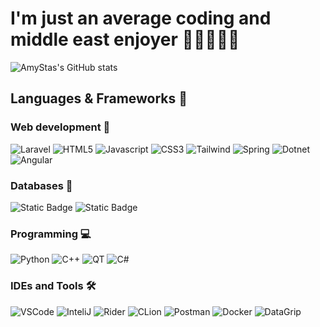 # I'm just an average coding and middle east enjoyer 🪬👩🏽‍💻🤓
![AmyStas's GitHub stats](https://github-readme-stats.vercel.app/api?username=amystas&theme=calm_pink&show_icons=true)
## Languages & Frameworks 🌟
### Web development 🛜
![Laravel](https://img.shields.io/badge/-laravel-F05340?style=for-the-badge&logo=laravel&labelColor=6C6C6C&color=F05340)
![HTML5](https://img.shields.io/badge/-HTML5-E34F26?style=for-the-badge&logo=html5&logoColor=white)
![Javascript](https://img.shields.io/badge/JavaScript-F7DF1E.svg?style=for-the-badge&logo=javascript&logoColor=white)
![CSS3](https://img.shields.io/badge/-CSS3-1572B6?style=for-the-badge&logo=css3)
![Tailwind](https://img.shields.io/badge/TailwindCSS-06B6D4?style=for-the-badge&logo=tailwindcss&logoColor=white)
![Spring](https://img.shields.io/badge/-Spring-white?style=for-the-badge&logo=spring)
![Dotnet](https://img.shields.io/badge/-EF%20Core-darkslateblue?style=for-the-badge&logo=dotnet)
![Angular](https://img.shields.io/badge/-angular-red?style=for-the-badge&logo=angular)

### Databases 💾
![Static Badge](https://img.shields.io/badge/-Mariadb-midnightblue?style=for-the-badge&logo=mariadb)
![Static Badge](https://img.shields.io/badge/-PostgreSQL-white?style=for-the-badge&logo=postgresql)
### Programming 💻
![Python](https://img.shields.io/badge/Python-14354C?style=for-the-badge&logo=python&logoColor=white)
![C++](https://custom-icon-badges.herokuapp.com/badge/C++-00599C.svg?style=for-the-badge&logo=cpp2&logoColor=white)
![QT](https://img.shields.io/badge/-qt-41CD52?style=for-the-badge&logo=qt&logoColor=white)
![C#](https://img.shields.io/badge/-C%23-512BD4?style=for-the-badge&logo=C%23)
### IDEs and Tools 🛠
![VSCode](https://img.shields.io/badge/Visual_Studio_Code-0078D4?style=for-the-badge&logo=visual%20studio%20code&logoColor=white)
![InteliJ](https://img.shields.io/badge/IntelliJ_IDEA-mediumvioletred.svg?style=for-the-badge&logo=intellij-idea&logoColor=white)
![Rider](https://img.shields.io/badge/-Rider-orangered?style=for-the-badge&logo=rider)
![CLion](https://img.shields.io/badge/CLion-seagreen?style=for-the-badge&logo=clion&logoColor=white)
![Postman](https://img.shields.io/badge/Postman-FF6C37?style=for-the-badge&logo=postman&logoColor=white)
![Docker](https://img.shields.io/badge/-docker-royalblue?style=for-the-badge&logo=docker&logoColor=white)
![DataGrip](https://img.shields.io/badge/-DataGrip-darkcyan?style=for-the-badge&logo=datagrip&logoColor=white)


<!--
**amystas/amystas** is a ✨ _special_ ✨ repository because its `README.md` (this file) appears on your GitHub profile.

Here are some ideas to get you started:

- 🔭 I’m currently working on ...
- 🌱 I’m currently learning ...
- 👯 I’m looking to collaborate on ...
- 🤔 I’m looking for help with ...
- 💬 Ask me about ...
- 📫 How to reach me: ...
- 😄 Pronouns: ...
- ⚡ Fun fact: ...
-->
